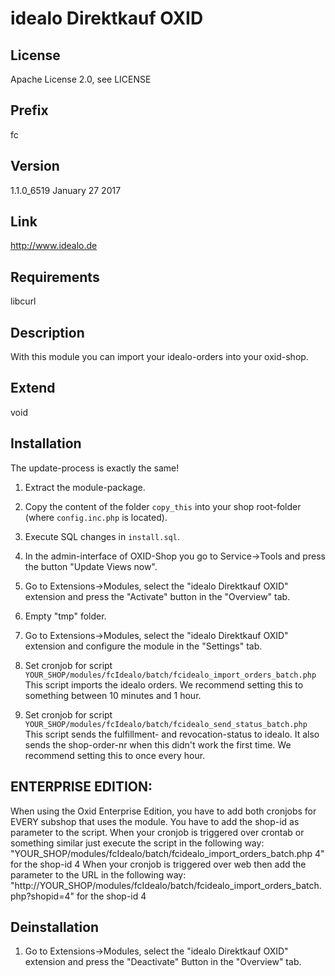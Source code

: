 # idealo Direktkauf OXID

## License
Apache License 2.0, see LICENSE

## Prefix
fc

## Version
1.1.0_6519
January 27 2017

## Link
http://www.idealo.de

## Requirements
libcurl

## Description
With this module you can import your idealo-orders into your oxid-shop.

## Extend
void

## Installation
The update-process is exactly the same!

1. Extract the module-package.
2. Copy the content of the folder `copy_this` into your shop root-folder (where `config.inc.php` is located).
3. Execute SQL changes in `install.sql`.
4. In the admin-interface of OXID-Shop you go to Service->Tools and press the button "Update Views now".
5. Go to Extensions->Modules, select the "idealo Direktkauf OXID" extension and press the "Activate" button in the "Overview" tab.
6. Empty "tmp" folder.
7. Go to Extensions->Modules, select the "idealo Direktkauf OXID" extension and configure the module in the "Settings" tab.
8. Set cronjob for script `YOUR_SHOP/modules/fcIdealo/batch/fcidealo_import_orders_batch.php`
   This script imports the idealo orders.
   We recommend setting this to something between 10 minutes and 1 hour.
   
9. Set cronjob for script `YOUR_SHOP/modules/fcIdealo/batch/fcidealo_send_status_batch.php`
   This script sends the fulfillment- and revocation-status to idealo. It also sends the shop-order-nr when this didn't work the first time.
   We recommend setting this to once every hour.

## ENTERPRISE EDITION:
When using the Oxid Enterprise Edition, you have to add both cronjobs for EVERY subshop that uses the module.
You have to add the shop-id as parameter to the script.
When your cronjob is triggered over crontab or something similar just execute the script in the following way:
"YOUR_SHOP/modules/fcIdealo/batch/fcidealo_import_orders_batch.php 4" for the shop-id 4
When your cronjob is triggered over web then add the parameter to the URL in the following way:
"http://YOUR_SHOP/modules/fcIdealo/batch/fcidealo_import_orders_batch.php?shopid=4" for the shop-id 4

## Deinstallation

1. Go to Extensions->Modules, select the "idealo Direktkauf OXID" extension and press the "Deactivate" Button in the "Overview" tab.
